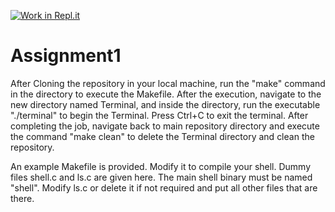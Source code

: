 [![Work in Repl.it](https://classroom.github.com/assets/work-in-replit-14baed9a392b3a25080506f3b7b6d57f295ec2978f6f33ec97e36a161684cbe9.svg)](https://classroom.github.com/online_ide?assignment_repo_id=3009010&assignment_repo_type=AssignmentRepo)
# Assignment1

After Cloning the repository in your local machine, run the "make" command in the directory to execute the Makefile. After the execution, navigate to the new directory named Terminal, and inside the directory, run the executable "./terminal" to begin the Terminal. Press Ctrl+C to exit the terminal. After completing the job, navigate back to main repository directory and execute the command "make clean" to delete the Terminal directory and clean the repository.

An example Makefile is provided. Modify it to compile your shell. Dummy files shell.c and ls.c are given here. The main shell binary must be named "shell". Modify ls.c or delete it if not required and put all other files that are there.
